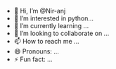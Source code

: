 - 👋 Hi, I’m @Nir-anj
- 👀 I’m interested in python...
- 🌱 I’m currently learning ...
- 💞️ I’m looking to collaborate on ...
- 📫 How to reach me ...
- 😄 Pronouns: ...
- ⚡ Fun fact: ...

<!---
Nir-anj/Nir-anj is a ✨ special ✨ repository because its `README.md` (this file) appears on your GitHub profile.
You can click the Preview link to take a look at your changes.
--->
